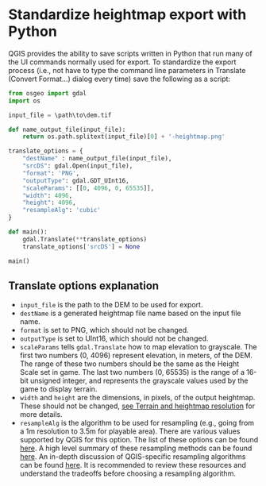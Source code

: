 # Standardize heightmap export with Python

QGIS provides the ability to save scripts written in Python that run many of the UI commands normally used for export. To standardize the export process (i.e., not have to type the command line parameters in Translate (Convert Format...) dialog every time) save the following as a script:

```python
from osgeo import gdal
import os

input_file = \path\to\dem.tif

def name_output_file(input_file):
    return os.path.splitext(input_file)[0] + '-heightmap.png'

translate_options = {
    "destName" : name_output_file(input_file),
    "srcDS": gdal.Open(input_file),
    "format": 'PNG',
    "outputType": gdal.GDT_UInt16,
    "scaleParams": [[0, 4096, 0, 65535]],
    "width": 4096,
    "height": 4096,
    "resampleAlg": 'cubic'
}

def main():
    gdal.Translate(**translate_options)
    translate_options['srcDS'] = None

main()
```

## Translate options explanation
- `input_file` is the path to the DEM to be used for export.
- `destName` is a generated heightmap file name based on the input file name.
- `format` is set to PNG, which should not be changed.
- `outputType` is set to UInt16, which should not be changed.
- `scaleParams` tells `gdal.Translate` how to map elevation to grayscale. The first two numbers (0, 4096) represent elevation, in meters, of the DEM. The range of these two numbers should be the same as the Height Scale set in game. The last two numbers (0, 65535) is the range of a 16-bit unsigned integer, and represents the grayscale values used by the game to display terrain.
- `width` and `height` are the dimensions, in pixels, of the output heightmap. These should not be changed, [see Terrain and heightmap resolution](docs\vanilla-map-information\terrain-and-heightmap-resolution.md) for more details.
- `resampleAlg` is the algorithm to be used for resampling (e.g., going from a 1m resolution to 3.5m for playable area). There are various values supported by QGIS for this option. The list of these options can be found [here](https://docs.qgis.org/3.28/en/docs/user_manual/working_with_raster/georeferencer.html#define-the-resampling-method). A high level summary of these resampling methods can be found [here](https://gisgeography.com/raster-resampling/). An in-depth discussion of QGIS-specific resampling algorithms can be found [here](https://gis.stackexchange.com/a/14361). It is recommended to review these resources and understand the tradeoffs before choosing a resampling algorithm.